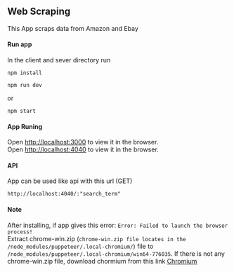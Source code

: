 ## Web Scraping    
This App scraps data from Amazon and Ebay
#### Run app
In the client and sever directory run
```
npm install
```
```
npm run dev
```
or
```
npm start
```
#### App Runing
Open [http://localhost:3000](http://localhost:3000/main) to view it in the browser.<br /> 
Open [http://localhost:4040](http://localhost:4040) to view it in the browser.<br />

#### API
App can be used like api with this url (GET)
```
http://localhost:4040/:"search_term"
```

#### Note
After installing, if app gives this error: `Error: Failed to launch the browser process!` <br/>
Extract chrome-win.zip (`chrome-win.zip file locates in the /node_modules/puppeteer/.local-chromium/`) file to `/node_modules/puppeteer/.local-chromium/win64-776035`. If there is not any chrome-win.zip file, download chormium from this link [Chromium](https://download-chromium.appspot.com/)